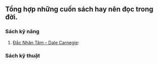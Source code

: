 ## Tổng hợp những cuốn sách hay nên đọc trong đời.

### Sách kỹ năng
1. [Đắc Nhân Tâm – Dale Carnegie](https://nghesachnoi.com/book/dac-nhan-tam--dale-carnegie-p4.html): 

### Sách kỹ thuật

